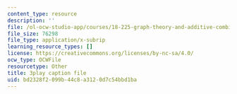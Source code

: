 ```yaml
---
content_type: resource
description: ''
file: /ol-ocw-studio-app/courses/18-225-graph-theory-and-additive-combinatorics-fall-2023/4LYom0ekars_captions.vtt
file_size: 76298
file_type: application/x-subrip
learning_resource_types: []
license: https://creativecommons.org/licenses/by-nc-sa/4.0/
ocw_type: OCWFile
resourcetype: Other
title: 3play caption file
uid: bd2328f2-099b-44c8-a312-0d7c54bbd1ba
---
```


